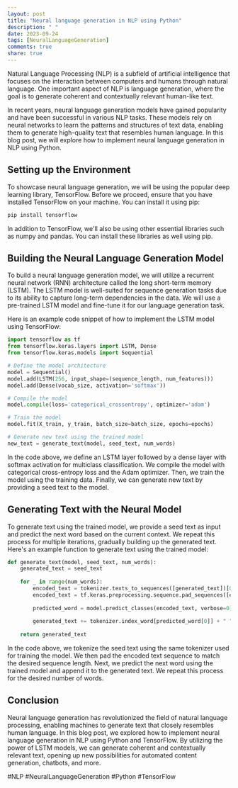 ```yaml
---
layout: post
title: "Neural language generation in NLP using Python"
description: " "
date: 2023-09-24
tags: [NeuralLanguageGeneration]
comments: true
share: true
---
```


Natural Language Processing (NLP) is a subfield of artificial intelligence that focuses on the interaction between computers and humans through natural language. One important aspect of NLP is language generation, where the goal is to generate coherent and contextually relevant human-like text.

In recent years, neural language generation models have gained popularity and have been successful in various NLP tasks. These models rely on neural networks to learn the patterns and structures of text data, enabling them to generate high-quality text that resembles human language. In this blog post, we will explore how to implement neural language generation in NLP using Python.

## Setting up the Environment

To showcase neural language generation, we will be using the popular deep learning library, TensorFlow. Before we proceed, ensure that you have installed TensorFlow on your machine. You can install it using pip:

```python
pip install tensorflow
```

In addition to TensorFlow, we'll also be using other essential libraries such as numpy and pandas. You can install these libraries as well using pip.

## Building the Neural Language Generation Model

To build a neural language generation model, we will utilize a recurrent neural network (RNN) architecture called the long short-term memory (LSTM). The LSTM model is well-suited for sequence generation tasks due to its ability to capture long-term dependencies in the data. We will use a pre-trained LSTM model and fine-tune it for our language generation task.

Here is an example code snippet of how to implement the LSTM model using TensorFlow:

```python
import tensorflow as tf
from tensorflow.keras.layers import LSTM, Dense
from tensorflow.keras.models import Sequential

# Define the model architecture
model = Sequential()
model.add(LSTM(256, input_shape=(sequence_length, num_features)))
model.add(Dense(vocab_size, activation='softmax'))

# Compile the model
model.compile(loss='categorical_crossentropy', optimizer='adam')

# Train the model
model.fit(X_train, y_train, batch_size=batch_size, epochs=epochs)

# Generate new text using the trained model
new_text = generate_text(model, seed_text, num_words)
```

In the code above, we define an LSTM layer followed by a dense layer with softmax activation for multiclass classification. We compile the model with categorical cross-entropy loss and the Adam optimizer. Then, we train the model using the training data. Finally, we can generate new text by providing a seed text to the model.

## Generating Text with the Neural Model

To generate text using the trained model, we provide a seed text as input and predict the next word based on the current context. We repeat this process for multiple iterations, gradually building up the generated text. Here's an example function to generate text using the trained model:

```python
def generate_text(model, seed_text, num_words):
    generated_text = seed_text
    
    for _ in range(num_words):
        encoded_text = tokenizer.texts_to_sequences([generated_text])[0]
        encoded_text = tf.keras.preprocessing.sequence.pad_sequences([encoded_text], maxlen=sequence_length, truncating='pre')
        
        predicted_word = model.predict_classes(encoded_text, verbose=0)
        
        generated_text += tokenizer.index_word[predicted_word[0]] + " "
    
    return generated_text
```

In the code above, we tokenize the seed text using the same tokenizer used for training the model. We then pad the encoded text sequence to match the desired sequence length. Next, we predict the next word using the trained model and append it to the generated text. We repeat this process for the desired number of words.

## Conclusion

Neural language generation has revolutionized the field of natural language processing, enabling machines to generate text that closely resembles human language. In this blog post, we explored how to implement neural language generation in NLP using Python and TensorFlow. By utilizing the power of LSTM models, we can generate coherent and contextually relevant text, opening up new possibilities for automated content generation, chatbots, and more.

#NLP #NeuralLanguageGeneration #Python #TensorFlow